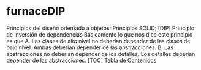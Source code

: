 # furnaceDIP
Principios del diseño orientado a objetos; Principios SOLID; [DIP] Principio de inversión de dependencias  Básicamente lo que nos dice este principio es que  A. Las clases de alto nivel no deberían depender de las clases de bajo nivel. Ambas deberían depender de las abstracciones.  B. Las abstracciones no deberían depender de los detalles. Los detalles deberían depender de las abstracciones.  [TOC] Tabla de Contenidos
